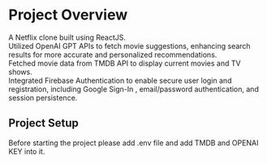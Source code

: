 # Project Overview
A Netflix clone built using ReactJS.<br>
Utilized OpenAI GPT APIs to fetch movie suggestions, enhancing search results for more accurate and personalized recommendations.<br>
Fetched movie data from TMDB API to display current movies and TV shows.<br>
Integrated Firebase Authentication to enable secure user login and registration, including Google Sign-In , email/password authentication, and session persistence.<br>

## Project Setup
Before starting the project please add .env file and add TMDB and OPENAI KEY into it.

